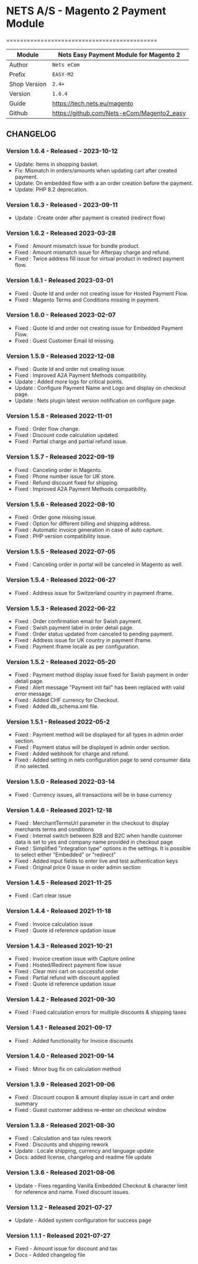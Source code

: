 # NETS A/S - Magento 2 Payment Module
============================================

|Module | Nets Easy Payment Module for Magento 2
|------|----------
|Author | `Nets eCom`
|Prefix | `EASY-M2`
|Shop Version | `2.4+`
|Version | `1.6.4`
|Guide | https://tech.nets.eu/magento
|Github | https://github.com/Nets-eCom/Magento2_easy

## CHANGELOG

### Version 1.6.4 - Released - 2023-10-12
* Update: Items in shopping basket.
* Fix: Mismatch in orders/amounts when updating cart after created payment.
* Update: On embedded flow with a an order creation before the payment.
* Update: PHP 8.2 deprecation.

### Version 1.6.3 - Released - 2023-09-11
* Update : Create order after payment is created (redirect flow)  

### Version 1.6.2 - Released 2023-03-28
* Fixed : Amount mismatch issue for bundle product.
* Fixed : Amount mismatch issue for Afterpay charge and refund.
* Fixed : Twice address fill issue for virtual product in redirect payment flow.

### Version 1.6.1 - Released 2023-03-01
* Fixed : Quote Id and order not creating issue for Hosted Payment Flow.
* Fixed : Magento Terms and Conditions missing in payment.

### Version 1.6.0 - Released 2023-02-07
* Fixed : Quote Id and order not creating issue for Embedded Payment Flow.
* Fixed : Guest Customer Email Id missing.

### Version 1.5.9 - Released 2022-12-08
* Fixed : Quote Id and order not creating issue.
* Fixed : Improved A2A Payment Methods compatibility.
* Update : Added more logs for critical points.
* Update : Configure Payment Name and Logo and display on checkout page.
* Update : Nets plugin latest version notification on configure page.

### Version 1.5.8 - Released 2022-11-01
* Fixed : Order flow change.
* Fixed : Discount code calculation updated.
* Fixed : Partial charge and partial refund issue.

### Version 1.5.7 - Released 2022-09-19
* Fixed : Canceling order in Magento.
* Fixed : Phone number issue for UK store.
* Fixed : Refund discount fixed for shipping.
* Fixed : Improved A2A Payment Methods compatibility.

### Version 1.5.6 - Released 2022-08-10
* Fixed : Order gone missing issue.
* Fixed : Option for different billing and shipping address.
* Fixed : Automatic invoice generation in case of auto capture.
* Fixed : PHP version compatibility issue.


### Version 1.5.5 - Released 2022-07-05
* Fixed : Canceling order in portal will be canceled in Magento as well.

### Version 1.5.4 - Released 2022-06-27
* Fixed : Address issue for Switzerland country in payment iframe.

### Version 1.5.3 - Released 2022-06-22
* Fixed : Order confirmation email for Swish payment.
* Fixed : Swish payment label in order detail page.
* Fixed : Order status updated from canceled to pending payment.
* Fixed : Address issue for UK country in payment iframe.
* Fixed : Payment iframe locale as per configuration.

### Version 1.5.2 - Released 2022-05-20
* Fixed : Payment method display issue fixed for Swish payment in order detail page.
* Fixed : Alert message "Payment init fail" has been replaced with valid error message.
* Fixed : Added CHF currency for Checkout.
* Fixed : Added db_schema.xml file.

### Version 1.5.1 - Released 2022-05-2
* Fixed : Payment method will be displayed for all types in admin order section.
* Fixed : Payment status will be displayed in admin order section.
* Fixed : Added webhook for charge and refund.
* Fixed : Added setting in nets configuration page to send consumer data if no selected.

### Version 1.5.0 - Released 2022-03-14
* Fixed : Currency issues, all transactions will be in base currency

### Version 1.4.6 - Released 2021-12-18
* Fixed : MerchantTermsUrl parameter in the checkout to display merchants terms and conditions
* Fixed : Internal switch between B2B and B2C when handle customer data is set to yes and company name provided in checkout page
* Fixed : Simplified "integration type" options in the settings. It is possible to select either "Embedded" or "redirect"
* Fixed : Added input fields to enter live and test authentication keys
* Fixed : Original price 0 issue in order admin section

### Version 1.4.5 - Released 2021-11-25
* Fixed : Cart clear issue

### Version 1.4.4 - Released 2021-11-18
* Fixed : Invoice calculation issue 
* Fixed : Quote id reference updation issue

### Version 1.4.3 - Released 2021-10-21
* Fixed : Invoice creation issue with Capture online
* Fixed : Hosted/Redirect payment flow issue
* Fixed : Clear mini cart on successful order
* Fixed : Partial refund with discount applied 
* Fixed : Quote id reference updation issue 

### Version 1.4.2 - Released 2021-09-30
* Fixed : Fixed calculation errors for multiple discounts & shipping taxes

### Version 1.4.1 - Released 2021-09-17
* Fixed : Added functionality for Invoice discounts

### Version 1.4.0 - Released 2021-09-14
* Fixed : Minor bug fix on calculation method

### Version 1.3.9 - Released 2021-09-06
* Fixed : Discount coupon & amount display issue in cart and order summary
* Fixed : Guest customer address re-enter on checkout window

### Version 1.3.8 - Released 2021-08-30
* Fixed : Calculation and tax rules rework
* Fixed : Discounts and shipping rework
* Update : Locale shipping, currency and language update
* Docs: added license, changelog and readme file update

### Version 1.3.6 - Released 2021-08-06
* Update - Fixes regarding Vanilla Embedded Checkout & character limit for reference and name. Fixed discount issues.

### Version 1.1.2 - Released 2021-07-27
* Update - Added system configuration for success page


### Version 1.1.1 - Released 2021-07-27
* Fixed - Amount issue for discount and tax
* Docs - Added changelog file

